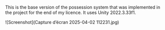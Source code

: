 This is the base version of the possession system that was implemented in the project for the end of my licence.
It uses Unity 2022.3.33f1.

![Screenshot](Capture d’écran 2025-04-02 112231.jpg)
